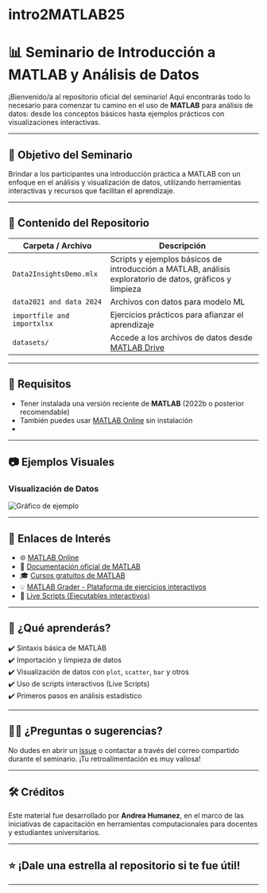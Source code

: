 # intro2MATLAB25
# 📊 Seminario de Introducción a MATLAB y Análisis de Datos

¡Bienvenido/a al repositorio oficial del seminario! Aquí encontrarás todo lo necesario para comenzar tu camino en el uso de **MATLAB** para análisis de datos: desde los conceptos básicos hasta ejemplos prácticos con visualizaciones interactivas.

---

## 🎯 Objetivo del Seminario

Brindar a los participantes una introducción práctica a MATLAB con un enfoque en el análisis y visualización de datos, utilizando herramientas interactivas y recursos que facilitan el aprendizaje.

---

## 📁 Contenido del Repositorio

| Carpeta / Archivo | Descripción |
|-------------------|-------------|
| `Data2InsightsDemo.mlx`      | Scripts y ejemplos básicos de introducción a MATLAB, análisis exploratorio de datos, gráficos y limpieza |
| `data2021 and data 2024`     | Archivos con datos para modelo ML |
| `importfile and importxlsx`  | Ejercicios prácticos para afianzar el aprendizaje |
| `datasets/`                  | Accede a los archivos de datos desde [MATLAB Drive](https://drive.mathworks.com/sharing/7696f7ac-c807-4055-a213-15fb37235296)    |

---

## 📌 Requisitos

- Tener instalada una versión reciente de **MATLAB** (2022b o posterior recomendable)
- También puedes usar [MATLAB Online](https://matlab.mathworks.com/) sin instalación
- 
---

## 📷 Ejemplos Visuales

### Visualización de Datos
![Gráfico de ejemplo](https://raw.githubusercontent.com/AHumanez/intro2MATLAB/main/images/grafico_ejemplo.png)

---

## 🔗 Enlaces de Interés

- 🌐 [MATLAB Online](https://matlab.mathworks.com/)
- 📘 [Documentación oficial de MATLAB](https://www.mathworks.com/help/matlab/)
- 🎓 [Cursos gratuitos de MATLAB](https://matlabacademy.mathworks.com/)
- 💡 [MATLAB Grader - Plataforma de ejercicios interactivos](https://grader.mathworks.com/)
- 🧰 [Live Scripts (Ejecutables interactivos)](https://www.mathworks.com/help/matlab/matlab_prog/create-live-scripts.html)

---

## 🧪 ¿Qué aprenderás?

✔️ Sintaxis básica de MATLAB  
✔️ Importación y limpieza de datos  
✔️ Visualización de datos con `plot`, `scatter`, `bar` y otros  
✔️ Uso de scripts interactivos (Live Scripts)  
✔️ Primeros pasos en análisis estadístico  

---

## 🙋‍♀️ ¿Preguntas o sugerencias?

No dudes en abrir un [issue](https://github.com/AHumanez/intro2MATLAB/issues) o contactar a través del correo compartido durante el seminario. ¡Tu retroalimentación es muy valiosa!

---

## 🛠️ Créditos

Este material fue desarrollado por **Andrea Humanez**, en el marco de las iniciativas de capacitación en herramientas computacionales para docentes y estudiantes universitarios.

---

## ⭐ ¡Dale una estrella al repositorio si te fue útil!

---


